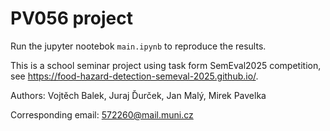 # PV056 project
Run the jupyter nootebok `main.ipynb` to reproduce the results.

This is a school seminar project using task form SemEval2025 competition, see https://food-hazard-detection-semeval-2025.github.io/. 

Authors: Vojtěch Balek, Juraj Ďurček, Jan Malý, Mirek Pavelka

Corresponding email: 572260@mail.muni.cz